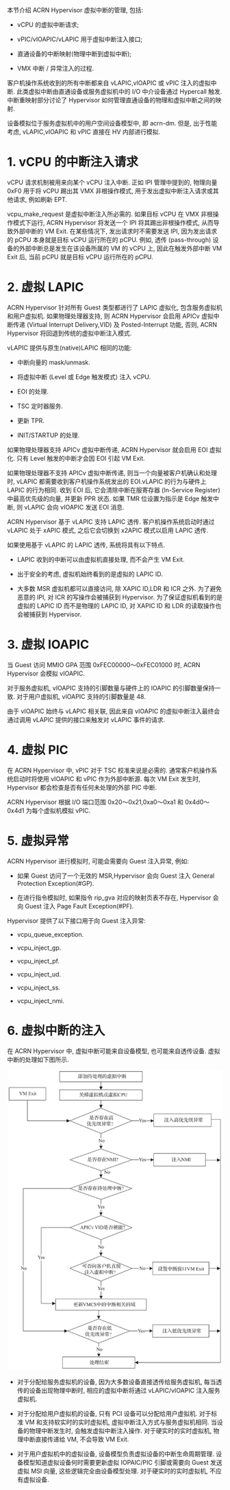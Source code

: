 
本节介绍 ACRN Hypervisor 虚拟中断的管理, 包括:

* vCPU 的虚拟中断请求;

* vPIC/vIOAPIC/vLAPIC 用于虚拟中断注入接口;

* 直通设备的中断映射(物理中断到虚拟中断)​;

* VMX 中断 / 异常注入的过程.

客户机操作系统收到的所有中断都来自 vLAPIC,vIOAPIC 或 vPIC 注入的虚拟中断. 此类虚拟中断由直通设备或服务虚拟机中的 I/O 中介设备通过 Hypercall 触发. 中断重映射部分讨论了 Hypervisor 如何管理直通设备的物理和虚拟中断之间的映射.

设备模拟位于服务虚拟机中的用户空间设备模型中, 即 acrn-dm. 但是, 出于性能考虑, vLAPIC,vIOAPIC 和 vPIC 直接在 HV 内部进行模拟.

# 1. vCPU 的中断注入请求

vCPU 请求机制被用来向某个 vCPU 注入中断. 正如 IPI 管理中提到的, 物理向量 0xF0 用于将 vCPU 踢出其 VMX 非根操作模式, 用于发出虚拟中断注入请求或其他请求, 例如刷新 EPT.

vcpu_make_request 是虚拟中断注入所必需的. 如果目标 vCPU 在 VMX 非根操作模式下运行, ACRN Hypervisor 将发送一个 IPI 将其踢出非根操作模式, 从而导致外部中断的 VM Exit. 在某些情况下, 发出请求时不需要发送 IPI, 因为发出请求的 pCPU 本身就是目标 vCPU 运行所在的 pCPU. 例如, 透传 (pass-through) 设备的外部中断总是发生在该设备所属的 VM 的 vCPU 上, 因此在触发外部中断 VM Exit 后, 当前 pCPU 就是目标 vCPU 运行所在的 pCPU.

# 2. 虚拟 LAPIC

ACRN Hypervisor 针对所有 Guest 类型都进行了 LAPIC 虚拟化, 包含服务虚拟机和用户虚拟机. 如果物理处理器支持, 则 ACRN Hypervisor 会启用 APICv 虚拟中断传递 (Virtual Interrupt Delivery,VID) 及 Posted-Interrupt 功能, 否则, ACRN Hypervisor 将回退到传统的虚拟中断注入模式.

vLAPIC 提供与原生(native)LAPIC 相同的功能:

* 中断向量的 mask/unmask.

* 将虚拟中断 (Level 或 Edge 触发模式) 注入 vCPU.

* EOI 的处理.

* TSC 定时器服务.

* 更新 TPR.

* INIT/STARTUP 的处理.

如果物理处理器支持 APICv 虚拟中断传递, ACRN Hypervisor 就会启用 EOI 虚拟化. 只有 Level 触发的中断才会因 EOI 引起 VM Exit.

如果物理处理器不支持 APICv 虚拟中断传递, 则当一个向量被客户机确认和处理时, vLAPIC 都需要收到客户机操作系统发出的 EOI.vLAPIC 的行为与硬件上 LAPIC 的行为相同. 收到 EOI 后, 它会清除中断在服寄存器 (In-Service Register) 中最高优先级的向量, 并更新 PPR 状态. 如果 TMR 位设置为指示是 Edge 触发中断, 则 vLAPIC 会向 vIOAPIC 发送 EOI 消息.

ACRN Hypervisor 基于 vLAPIC 支持 LAPIC 透传. 客户机操作系统启动时通过 vLAPIC 处于 xAPIC 模式, 之后它会切换到 x2APIC 模式以启用 LAPIC 透传.

如果使用基于 vLAPIC 的 LAPIC 透传, 系统将具有以下特点.

* LAPIC 收到的中断可以由虚拟机直接处理, 而不会产生 VM Exit.

* 出于安全的考虑, 虚拟机始终看到的是虚拟的 LAPIC ID.

* 大多数 MSR 虚拟机都可以直接访问, 除 XAPIC ID,LDR 和 ICR 之外. 为了避免恶意的 IPI, 对 ICR 的写操作会被捕获到 Hypervisor. 为了保证虚拟机看到的是虚拟的 LAPIC ID 而不是物理的 LAPIC ID, 对 XAPIC ID 和 LDR 的读取操作也会被捕获到 Hypervisor.

# 3. 虚拟 IOAPIC

当 Guest 访问 MMIO GPA 范围 0xFEC00000～0xFEC01000 时, ACRN Hypervisor 会模拟 vIOAPIC.

对于服务虚拟机, vIOAPIC 支持的引脚数量与硬件上的 IOAPIC 的引脚数量保持一致. 对于用户虚拟机, vIOAPIC 支持的引脚数量是 48.

由于 vIOAPIC 始终与 vLAPIC 相关联, 因此来自 vIOAPIC 的虚拟中断注入最终会通过调用 vLAPIC 提供的接口来触发对 vLAPIC 事件的请求.

# 4. 虚拟 PIC

在 ACRN Hypervisor 中, vPIC 对于 TSC 校准来说是必需的. 通常客户机操作系统启动时将使用 vIOAPIC 和 vPIC 作为外部中断源. 每次 VM Exit 发生时, Hypervisor 都会检查是否有任何未处理的外部 PIC 中断.

ACRN Hypervisor 根据 I/O 端口范围 0x20～0x21,0xa0～0xa1 和 0x4d0～0x4d1 为每个虚拟机模拟 vPIC.

# 5. 虚拟异常

ACRN Hypervisor 进行模拟时, 可能会需要向 Guest 注入异常, 例如:

* 如果 Guest 访问了一个无效的 MSR,Hypervisor 会向 Guest 注入 General Protection Exception(#GP).

* 在进行指令模拟时, 如果指令 rip_gva 对应的映射页表不存在, Hypervisor 会向 Guest 注入 Page Fault Exception(#PF).

Hypervisor 提供了以下接口用于向 Guest 注入异常:

* vcpu_queue_exception.

* vcpu_inject_gp.

* vcpu_inject_pf.

* vcpu_inject_ud.

* vcpu_inject_ss.

* vcpu_inject_nmi.

# 6. 虚拟中断的注入

在 ACRN Hypervisor 中, 虚拟中断可能来自设备模型, 也可能来自透传设备. 虚拟中断的处理如下图所示.

![2024-10-23-21-00-06.png](./images/2024-10-23-21-00-06.png)

* 对于分配给服务虚拟机的设备, 因为大多数设备直接透传给服务虚拟机, 每当透传的设备出现物理中断时, 相应的虚拟中断将通过 vLAPIC/vIOAPIC 注入服务虚拟机.

* 对于分配给用户虚拟机的设备, 只有 PCI 设备可以分配给用户虚拟机. 对于标准 VM 和支持软实时的实时虚拟机, 虚拟中断注入方式与服务虚拟机相同. 当设备的物理中断发生时, 会触发虚拟中断注入操作. 对于硬实时的实时虚拟机, 物理中断直接传递给 VM, 不会导致 VM Exit.

* 对于用户虚拟机中的虚拟设备, 设备模型负责虚拟设备的中断生命周期管理. 设备模型知道虚拟设备何时需要更新虚拟 IOPAIC/PIC 引脚或需要向 Guest 发送虚拟 MSI 向量, 这些逻辑完全由设备模型处理. 对于硬实时的实时虚拟机, 不应有虚拟设备.
